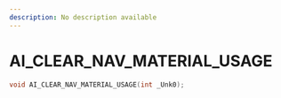 ```yaml
---
description: No description available 
---
```


# AI_CLEAR_NAV_MATERIAL_USAGE

```cpp
void AI_CLEAR_NAV_MATERIAL_USAGE(int _Unk0);
```